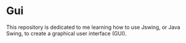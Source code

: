 # Gui
This repository is dedicated to me learning how to use Jswing, or Java Swing, to create a graphical user interface (GUI).
